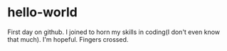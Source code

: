 # hello-world
First day on github. I joined to horn my skills in coding(I don't even know that much). I'm hopeful. Fingers crossed.
